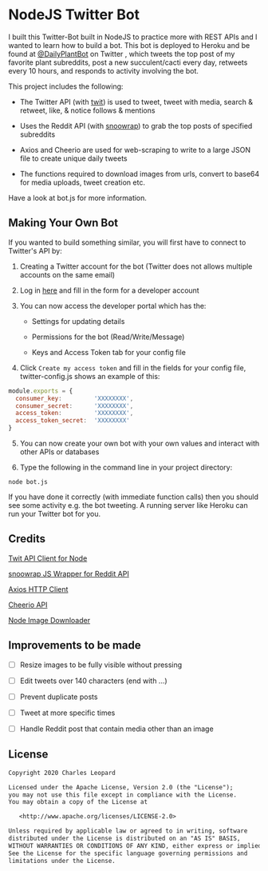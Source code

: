 # NodeJS Twitter Bot

I built this Twitter-Bot built in NodeJS to practice more with REST APIs and I wanted to learn how to build a bot. This bot is deployed to Heroku and be found at [@DailyPlantBot](https://twitter.com/DailyPlantBot) on Twitter , which tweets the top post of my favorite plant subreddits, post a new succulent/cacti every day, retweets every 10 hours, and responds to activity involving the bot.

This project includes the following:

- The Twitter API (with [twit](https://github.com/not-an-aardvark/snoowrap)) is used to tweet, tweet with media, search & retweet, like, & notice follows & mentions

- Uses the Reddit API (with [snoowrap](https://github.com/not-an-aardvark/snoowrap)) to grab the top posts of specified subreddits

- Axios and Cheerio are used for web-scraping to write to a large JSON file to create unique daily tweets

- The functions required to download images from urls, convert to base64 for media uploads, tweet creation etc.

Have a look at bot.js for more information.

## Making Your Own Bot  

If you wanted to build something similar, you will first have to connect to Twitter's API by:

1. Creating a Twitter account for the bot (Twitter does not allows multiple accounts on the same email)

2. Log in [here](https://dev.twitter.com/apps/new) and fill in the form for a developer account

3. You can now access the developer portal which has the:

    - Settings for updating details

    - Permissions for the bot (Read/Write/Message)

    - Keys and Access Token tab for your config file

4. Click `Create my access token` and fill in the fields for your config file, twitter-config.js shows an example of this:

```js
module.exports = {
  consumer_key:         'XXXXXXXX',
  consumer_secret:      'XXXXXXXX',
  access_token:         'XXXXXXXX',
  access_token_secret:  'XXXXXXXX'
}
```

5. You can now create your own bot with your own values and interact with other APIs or databases

6. Type the following in the command line in your project directory:

```node
node bot.js
```

If you have done it correctly (with immediate function calls) then you should see some activity e.g. the bot tweeting. A running server like Heroku can run your Twitter bot for you.

## Credits

[Twit API Client for Node](https://www.npmjs.com/package/twit)

[snoowrap JS Wrapper for Reddit API](https://github.com/not-an-aardvark/snoowrap)

[Axios HTTP Client](https://www.npmjs.com/package/axios)

[Cheerio API](https://www.npmjs.com/package/cheerio)

[Node Image Downloader](https://www.npmjs.com/package/image-downloader)

## Improvements to be made

- [ ] Resize images to be fully visible without pressing

- [ ] Edit tweets over 140 characters (end with ...)

- [ ] Prevent duplicate posts

- [ ] Tweet at more specific times

- [ ] Handle Reddit post that contain media other than an image

## License

```txt
Copyright 2020 Charles Leopard

Licensed under the Apache License, Version 2.0 (the "License");
you may not use this file except in compliance with the License.
You may obtain a copy of the License at

   <http://www.apache.org/licenses/LICENSE-2.0>

Unless required by applicable law or agreed to in writing, software
distributed under the License is distributed on an "AS IS" BASIS,
WITHOUT WARRANTIES OR CONDITIONS OF ANY KIND, either express or implied.
See the License for the specific language governing permissions and
limitations under the License.
```

